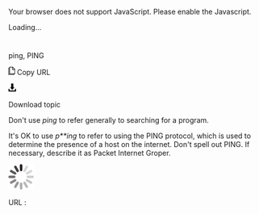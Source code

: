 Your browser does not support JavaScript. Please enable the Javascript.

Loading...

# 

ping, PING

![Copy URL](media/ping-ping/Copy.png)
Copy URL

![Download](media/ping-ping/Download.png)

Download topic

Don't use *ping* to refer generally to searching for a program. 

It's OK to use *p**ing*
to refer to using the PING protocol, which is used to determine
the presence of a host on the internet. Don't spell out PING. If
necessary, describe it as Packet Internet Groper.

![In progress](media/ping-ping/activity-large.gif)

URL :
